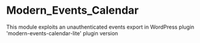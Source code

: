 # Modern_Events_Calendar
This module exploits an unauthenticated events export in WordPress plugin 'modern-events-calendar-lite' plugin version
